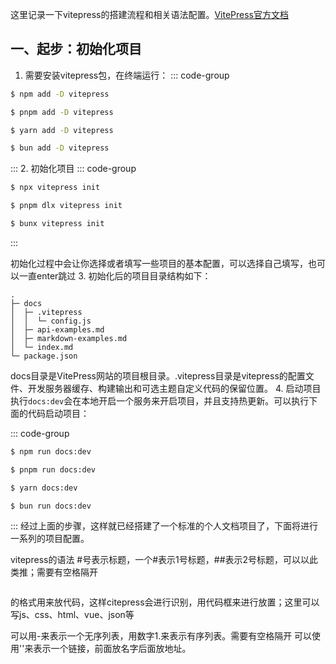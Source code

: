 这里记录一下vitepress的搭建流程和相关语法配置。[VitePress官方文档](https://vitepress.dev/)
## 一、起步：初始化项目
1. 需要安装vitepress包，在终端运行：
::: code-group

```sh [npm]
$ npm add -D vitepress
```

```sh [pnpm]
$ pnpm add -D vitepress
```

```sh [yarn]
$ yarn add -D vitepress
```

```sh [bun]
$ bun add -D vitepress
```

:::
2. 初始化项目
::: code-group

```sh [npm]
$ npx vitepress init
```

```sh [pnpm]
$ pnpm dlx vitepress init
```

```sh [bun]
$ bunx vitepress init
```

:::

初始化过程中会让你选择或者填写一些项目的基本配置，可以选择自己填写，也可以一直enter跳过
3. 初始化后的项目目录结构如下：
```
.
├─ docs
│  ├─ .vitepress
│  │  └─ config.js
│  ├─ api-examples.md
│  ├─ markdown-examples.md
│  └─ index.md
└─ package.json
```
docs目录是VitePress网站的项目根目录。.vitepress目录是vitepress的配置文件、开发服务器缓存、构建输出和可选主题自定义代码的保留位置。
4. 启动项目
执行`docs:dev`会在本地开启一个服务来开启项目，并且支持热更新。可以执行下面的代码启动项目：

::: code-group

```sh [npm]
$ npm run docs:dev
```

```sh [pnpm]
$ pnpm run docs:dev
```

```sh [yarn]
$ yarn docs:dev
```

```sh [bun]
$ bun run docs:dev
```

:::
经过上面的步骤，这样就已经搭建了一个标准的个人文档项目了，下面将进行一系列的项目配置。


vitepress的语法
 #号表示标题，一个#表示1号标题，##表示2号标题，可以以此类推；需要有空格隔开
 ```js
 ```
 的格式用来放代码，这样citepress会进行识别，用代码框来进行放置；这里可以写js、css、html、vue、json等

 可以用-来表示一个无序列表，用数字1.来表示有序列表。需要有空格隔开
 可以使用'[]()'来表示一个链接，前面放名字后面放地址。
